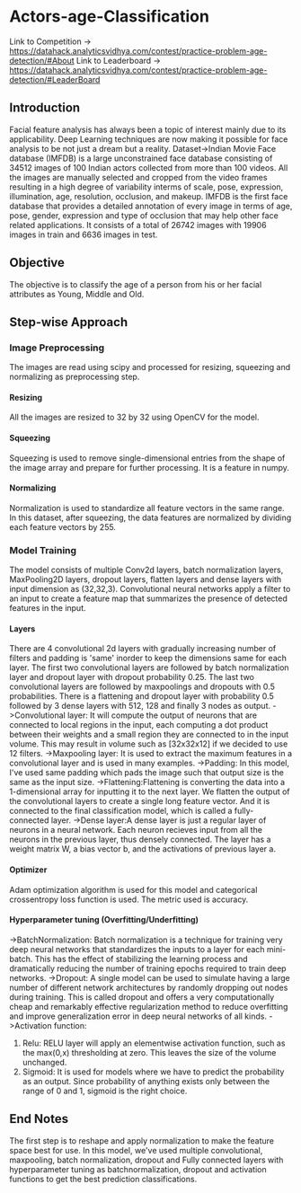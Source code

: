 # Actors-age-Classification
Link to Competition -> https://datahack.analyticsvidhya.com/contest/practice-problem-age-detection/#About
Link to Leaderboard -> https://datahack.analyticsvidhya.com/contest/practice-problem-age-detection/#LeaderBoard
## Introduction
Facial feature analysis has always been a topic of interest mainly due to its applicability. Deep Learning techniques are now making it possible for face analysis to be not just a dream but a reality.
Dataset->Indian Movie Face database (IMFDB) is a large unconstrained face database consisting of 34512 images of 100 Indian actors collected from more than 100 videos. All the images are manually selected and cropped from the video frames resulting in a high degree of variability interms of scale, pose, expression, illumination, age, resolution, occlusion, and makeup. IMFDB is the first face database that provides a detailed annotation of every image in terms of age, pose, gender, expression and type of occlusion that may help other face related applications.
It consists of a total of 26742 images with 19906 images in train and 6636 images in test.
## Objective
The objective is to classify the age of a person from his or her facial attributes as Young, Middle and Old.
## Step-wise Approach
### Image Preprocessing
The images are read using scipy and processed for resizing, squeezing and normalizing as preprocessing step.
#### Resizing
All the images are resized to 32 by 32 using OpenCV for the model.
#### Squeezing
Squeezing is used to remove single-dimensional entries from the shape of the image array and prepare for further processing. It is a feature in numpy.
#### Normalizing
Normalization is used to standardize all feature vectors in the same range. In this dataset, after squeezing, the data features are normalized by dividing each feature vectors by 255.
### Model Training
The model consists of multiple Conv2d layers, batch normalization layers, MaxPooling2D layers, dropout layers, flatten layers and dense layers with input dimension as (32,32,3).
Convolutional neural networks apply a filter to an input to create a feature map that summarizes the presence of detected features in the input.
#### Layers
There are 4 convolutional 2d layers with gradually increasing number of filters and padding is 'same' inorder to keep the dimensions same for each layer. The first two convolutional layers are followed by batch normalization layer and dropout layer with dropout probability 0.25. The last two convolutional layers are followed by maxpoolings and dropouts with 0.5 probabilities. 
There is a flattening and dropout layer with probability 0.5 followed by 3 dense layers with 512, 128 and finally 3 nodes as output. 
->Convolutional layer: It will compute the output of neurons that are connected to local regions in the input, each computing a dot product between their weights and a small region they are connected to in the input volume. This may result in volume such as [32x32x12] if we decided to use 12 filters.
->Maxpooling layer: It is used to extract the maximum features in a convolutional layer and is used in many examples.
->Padding: In this model, I've used same padding which pads the image such that output size is the same as the input size.
->Flattening:Flattening is converting the data into a 1-dimensional array for inputting it to the next layer. We flatten the output of the convolutional layers to create a single long feature vector. And it is connected to the final classification model, which is called a fully-connected layer.
->Dense layer:A dense layer is just a regular layer of neurons in a neural network. Each neuron recieves input from all the neurons in the previous layer, thus densely connected. The layer has a weight matrix W, a bias vector b, and the activations of previous layer a.
#### Optimizer
Adam optimization algorithm is used for this model and categorical crossentropy loss function is used. The metric used is accuracy. 
#### Hyperparameter tuning (Overfitting/Underfitting)
->BatchNormalization: Batch normalization is a technique for training very deep neural networks that standardizes the inputs to a layer for each mini-batch. This has the effect of stabilizing the learning process and dramatically reducing the number of training epochs required to train deep networks.
->Dropout: A single model can be used to simulate having a large number of different network architectures by randomly dropping out nodes during training. This is called dropout and offers a very computationally cheap and remarkably effective regularization method to reduce overfitting and improve generalization error in deep neural networks of all kinds.
->Activation function: 
1) Relu: RELU layer will apply an elementwise activation function, such as the max(0,x) thresholding at zero. This leaves the size of the volume unchanged.
2) Sigmoid: It is used for models where we have to predict the probability as an output. Since probability of anything exists only between the range of 0 and 1, sigmoid is the right choice. 
## End Notes
The first step is to reshape and apply normalization to make the feature space best for use. 
In this model, we've used multiple convolutional, maxpooling, batch normalization, dropout and Fully connected layers with hyperparameter tuning as batchnormalization, dropout and activation functions to get the best prediction classifications.
